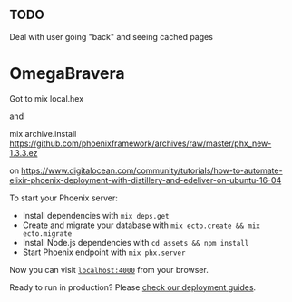 ## TODO

Deal with user going "back" and seeing cached pages

# OmegaBravera



Got to
mix local.hex

and

mix archive.install https://github.com/phoenixframework/archives/raw/master/phx_new-1.3.3.ez

on https://www.digitalocean.com/community/tutorials/how-to-automate-elixir-phoenix-deployment-with-distillery-and-edeliver-on-ubuntu-16-04

To start your Phoenix server:

  * Install dependencies with `mix deps.get`
  * Create and migrate your database with `mix ecto.create && mix ecto.migrate`
  * Install Node.js dependencies with `cd assets && npm install`
  * Start Phoenix endpoint with `mix phx.server`

Now you can visit [`localhost:4000`](http://localhost:4000) from your browser.

Ready to run in production? Please [check our deployment guides](http://www.phoenixframework.org/docs/deployment).